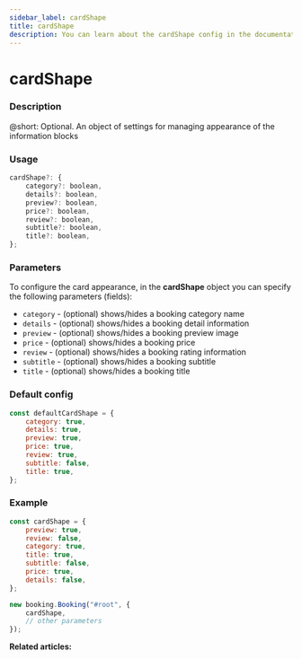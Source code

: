 ```yaml
---
sidebar_label: cardShape
title: cardShape
description: You can learn about the cardShape config in the documentation of the DHTMLX JavaScript Booking library. Browse developer guides and API reference, try out code examples and live demos, and download a free 30-day evaluation version of DHTMLX Booking.
---
```


# cardShape

### Description

@short: Optional. An object of settings for managing appearance of the information blocks

### Usage

~~~jsx {}
cardShape?: {
    category?: boolean,
    details?: boolean,
    preview?: boolean,
    price?: boolean,
    review?: boolean,
    subtitle?: boolean,
    title?: boolean,
};
~~~

### Parameters

To configure the card appearance, in the **cardShape** object you can specify the following parameters (fields):

- `category` - (optional) shows/hides a booking category name
- `details` - (optional) shows/hides a booking detail information
- `preview` - (optional) shows/hides a booking preview image
- `price` - (optional) shows/hides a booking price
- `review` - (optional) shows/hides a booking rating information
- `subtitle` - (optional) shows/hides a booking subtitle
- `title` - (optional) shows/hides a booking title

### Default config

~~~jsx {}
const defaultCardShape = {
	category: true,
	details: true,
	preview: true,
	price: true,
	review: true,
	subtitle: false,
	title: true,
};
~~~

### Example

~~~jsx {1-9,12}
const cardShape = {
	preview: true,
	review: false,
	category: true,
	title: true,
	subtitle: false,
	price: true,
	details: false,
};

new booking.Booking("#root", {
	cardShape,
	// other parameters
});
~~~

**Related articles:**
